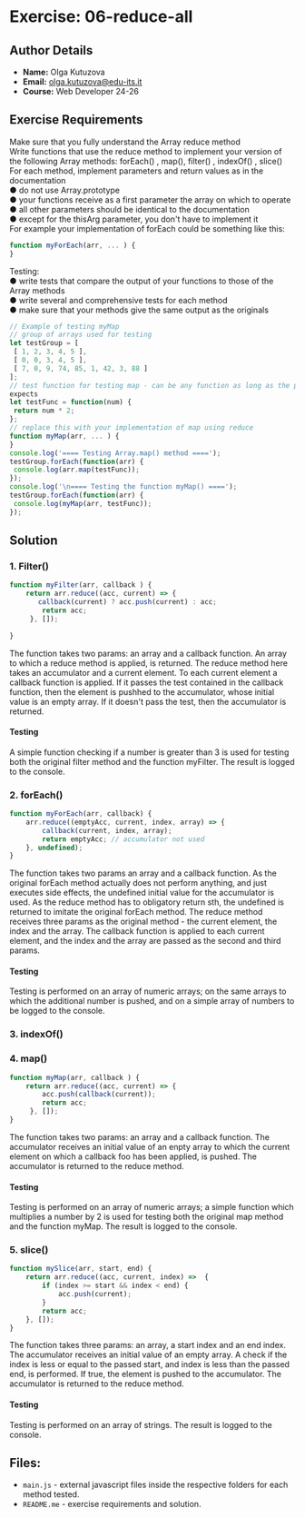 # Exercise: 06-reduce-all

## Author Details
- **Name:** Olga Kutuzova  
- **Email:** olga.kutuzova@edu-its.it  
- **Course:** Web Developer 24-26


## Exercise Requirements
Make sure that you fully understand the Array reduce method  
Write functions that use the reduce method to implement your version of the following Array methods: 
forEach() , map(), filter() , indexOf() , slice()  
For each method, implement parameters and return values as in the documentation  
● do not use Array.prototype  
● your functions receive as a first parameter the array on which to operate  
● all other parameters should be identical to the documentation  
● except for the thisArg parameter, you don't have to implement it  
For example your implementation of forEach could be something like this:  
``` javascript
function myForEach(arr, ... ) {
}
``` 
Testing:  
● write tests that compare the output of your functions to those of the Array methods  
● write several and comprehensive tests for each method  
● make sure that your methods give the same output as the originals  
``` javascript
// Example of testing myMap
// group of arrays used for testing
let testGroup = [
 [ 1, 2, 3, 4, 5 ],
 [ 0, 0, 3, 4, 5 ],
 [ 7, 0, 9, 74, 85, 1, 42, 3, 88 ]
];
// test function for testing map - can be any function as long as the parameters are what map 
expects
let testFunc = function(num) {
 return num * 2;
};
// replace this with your implementation of map using reduce
function myMap(arr, ... ) {
}
console.log('==== Testing Array.map() method ====');
testGroup.forEach(function(arr) {
 console.log(arr.map(testFunc));
});
console.log('\n==== Testing the function myMap() ====');
testGroup.forEach(function(arr) {
 console.log(myMap(arr, testFunc));
});
```

## Solution

### 1. Filter()
```javascript
function myFilter(arr, callback ) {
    return arr.reduce((acc, current) => {
       callback(current) ? acc.push(current) : acc;
        return acc;
     }, []);
    
}
```
The function takes two params: an array and a callback function. An array to which a reduce method is applied, is returned. The reduce method here takes an accumulator and a current element. To each current element a callback function is applied. If it passes the test contained in the callback function, then the element is pushhed to the accumulator, whose initial value is an empty array. If it doesn't pass the test, then the accumulator is returned.

#### Testing  
A simple function checking if a number is greater than 3 is used for testing both the original filter method and the function myFilter. The result is logged to the console.

### 2. forEach()
```javascript
function myForEach(arr, callback) {
    arr.reduce((emptyAcc, current, index, array) => {
        callback(current, index, array);
        return emptyAcc; // accumulator not used
    }, undefined);
}
```
The function takes two params an array and a callback function. As the original forEach method actually does not perform anything, and just executes side effects, the undefined initial value for the accumulator is used. As the reduce method has to obligatory return sth, the undefined is returned to imitate the original forEach method. The reduce method receives three params as the original method - the current element, the index and the array. The callback function is applied to each current element, and the index and the array are passed as the second and third params.

#### Testing  
Testing is performed on an array of numeric arrays; on the same arrays to which the additional number is pushed, and on a simple array of numbers to be logged to the console. 

### 3. indexOf()



### 4. map()
```javascript
function myMap(arr, callback ) {
    return arr.reduce((acc, current) => {
        acc.push(callback(current));
        return acc;
     }, []);
}
```
The function takes two params: an array and a callback function. The accumulator receives an initial value of an enpty array to which the current element on which a callback foo has been applied, is pushed. The accumulator is returned to the reduce method.

#### Testing
Testing is performed on an array of numeric arrays; a simple function which multiplies a number by 2 is used for testing both the original map method and the function myMap. The result is logged to the console.

### 5. slice()
```javascript
function mySlice(arr, start, end) {
    return arr.reduce((acc, current, index) =>  {
        if (index >= start && index < end) {
            acc.push(current);
        } 
        return acc;
    }, []);
}
```
The function takes three params: an array, a start index and an end index. The accumulator receives an initial value of an empty array. A check if the index is less or equal to the passed start, and index is less than the passed end, is performed. If true, the element is pushed to the accumulator. The accumulator is returned to the reduce method.

#### Testing
Testing is performed on an array of strings. The result is logged to the console.

## Files:
- `main.js` - external javascript files inside the respective folders for each method tested.
- `README.me` - exercise requirements and solution. 
